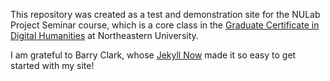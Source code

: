 This repository was created as a test and demonstration site for the NULab Project Seminar course, which is a core class in the [Graduate Certificate in Digital Humanities](https://cssh.northeastern.edu/nulab/program/dh-certificate) at Northeastern University.

I am grateful to Barry Clark, whose [Jekyll Now](http://www.jekyllnow.com/) made it so easy to get started with my site!

